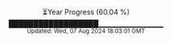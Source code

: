 <p align="center">
⏳Year Progress (60.04 %)<br>
██████████████████▁▁▁▁▁▁▁▁▁▁▁▁ <br>
<sub>Updated: Wed, 07 Aug 2024 18:03:01 GMT</sub>
</p>

